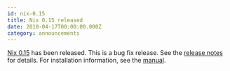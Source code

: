 ```yaml
---
id: nix-0.15
title: Nix 0.15 released
date: 2010-04-17T00:00:00.000Z
category: announcements
---
```


[Nix 0.15](https://hydra.nixos.org/release/nix/nix-0.15) has been released. This is a bug fix release. See the [release notes](https://hydra.nixos.org/build/326788/download/3/release-notes) for details. For installation information, see the [manual](https://hydra.nixos.org/build/326788/download/1/manual).
